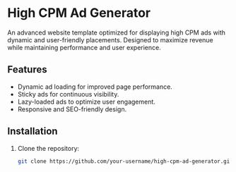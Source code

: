 # High CPM Ad Generator

An advanced website template optimized for displaying high CPM ads with dynamic and user-friendly placements. Designed to maximize revenue while maintaining performance and user experience.

## Features
- Dynamic ad loading for improved page performance.
- Sticky ads for continuous visibility.
- Lazy-loaded ads to optimize user engagement.
- Responsive and SEO-friendly design.

## Installation
1. Clone the repository:
   ```bash
   git clone https://github.com/your-username/high-cpm-ad-generator.git
